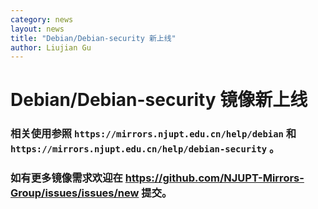 ```yaml
---
category: news
layout: news
title: "Debian/Debian-security 新上线"
author: Liujian Gu
---
```


# Debian/Debian-security 镜像新上线

### 相关使用参照 `https://mirrors.njupt.edu.cn/help/debian` 和 `https://mirrors.njupt.edu.cn/help/debian-security` 。

### 如有更多镜像需求欢迎在 https://github.com/NJUPT-Mirrors-Group/issues/issues/new 提交。

